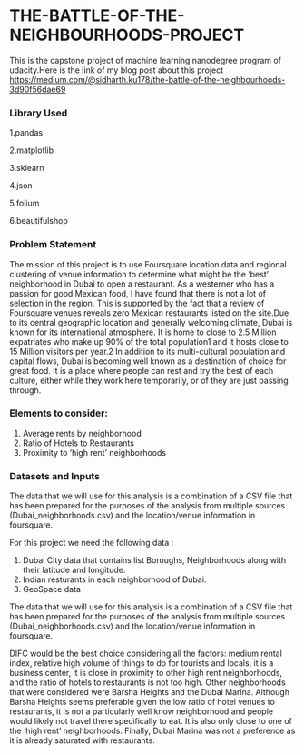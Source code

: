 # THE-BATTLE-OF-THE-NEIGHBOURHOODS-PROJECT

This is the capstone project of machine learning nanodegree program of udacity.Here is the link of my blog post about this project
https://medium.com/@sidharth.ku178/the-battle-of-the-neighbourhoods-3d90f56dae69

### Library Used

  1.pandas
  
  2.matplotlib
  
  3.sklearn
  
  4.json
  
  5.folium
  
  6.beautifulshop
 
### Problem Statement

The mission of this project is to use Foursquare location data and regional clustering of venue information to determine what might be the ‘best’ neighborhood in Dubai to open a restaurant.  As a westerner who has a passion for good Mexican food, I have found that there is not a lot of selection in the region.  This is supported by the fact that a review of Foursquare venues reveals zero Mexican restaurants listed on the site.Due to its central geographic location and generally welcoming climate, Dubai is known for its international atmosphere.  It is home to close to 2.5 Million expatriates who make up 90% of the total population1 and it hosts close to 15 Million visitors per year.2  In addition to its multi-cultural population and capital flows, Dubai is becoming well known as a destination of choice for great food.  It is a place where people can rest and try the best of each culture, either while they work here temporarily, or of they are just passing through.    

### Elements to consider:

1. Average rents by neighborhood
2. Ratio of Hotels to Restaurants
3. Proximity to ‘high rent’ neighborhoods

### Datasets and Inputs 
    	    
The data that we will use for this analysis is a combination of a CSV file that has been prepared for the purposes of the analysis   from multiple sources (Dubai_neighborhoods.csv) and the location/venue information in foursquare.   
 
For this project we need the following data :  
 
1.	Dubai City data that contains list Boroughs, Neighborhoods along with their latitude and longitude. 
2.	Indian resturants in each neighborhood of Dubai. 
3.	GeoSpace data 

The data that we will use for this analysis is a combination of a CSV file that has been prepared for the purposes of the analysis from multiple sources (Dubai_neighborhoods.csv) and the location/venue information in foursquare.

DIFC would be the best choice considering all the factors: medium rental index, relative high volume of things to do for tourists and locals, it is a business center, it is close in proximity to other high rent neighborhoods, and the ratio of hotels to restaurants is not too high. Other neighborhoods that were considered were Barsha Heights and the Dubai Marina. Although Barsha Heights seems preferable given the low ratio of hotel venues to restaurants, it is not a particularly well know neighborhood and people would likely not travel there specifically to eat. It is also only close to one of the ‘high rent’ neighborhoods. Finally, Dubai Marina was not a preference as it is already saturated with restaurants.
